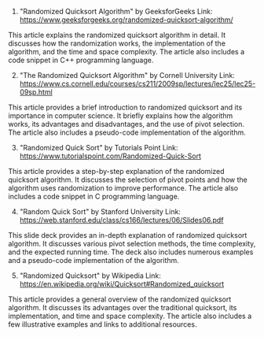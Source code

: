 

1. "Randomized Quicksort Algorithm" by GeeksforGeeks
Link: https://www.geeksforgeeks.org/randomized-quicksort-algorithm/

This article explains the randomized quicksort algorithm in detail. It discusses how the randomization works, the implementation of the algorithm, and the time and space complexity. The article also includes a code snippet in C++ programming language.

2. "The Randomized Quicksort Algorithm" by Cornell University
Link: https://www.cs.cornell.edu/courses/cs211/2009sp/lectures/lec25/lec25-09sp.html

This article provides a brief introduction to randomized quicksort and its importance in computer science. It briefly explains how the algorithm works, its advantages and disadvantages, and the use of pivot selection. The article also includes a pseudo-code implementation of the algorithm.

3. "Randomized Quick Sort" by Tutorials Point
Link: https://www.tutorialspoint.com/Randomized-Quick-Sort

This article provides a step-by-step explanation of the randomized quicksort algorithm. It discusses the selection of pivot points and how the algorithm uses randomization to improve performance. The article also includes a code snippet in C programming language.

4. "Random Quick Sort" by Stanford University
Link: https://web.stanford.edu/class/cs166/lectures/06/Slides06.pdf

This slide deck provides an in-depth explanation of randomized quicksort algorithm. It discusses various pivot selection methods, the time complexity, and the expected running time. The deck also includes numerous examples and a pseudo-code implementation of the algorithm.

5. "Randomized Quicksort" by Wikipedia
Link: https://en.wikipedia.org/wiki/Quicksort#Randomized_quicksort

This article provides a general overview of the randomized quicksort algorithm. It discusses its advantages over the traditional quicksort, its implementation, and time and space complexity. The article also includes a few illustrative examples and links to additional resources.